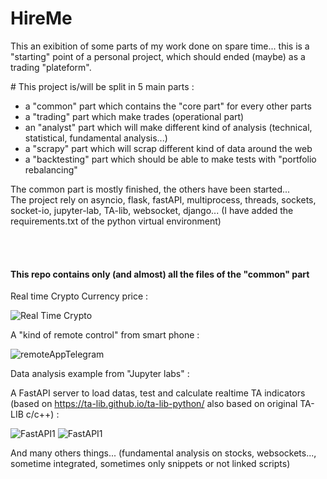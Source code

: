 # HireMe

This an exibition of some parts of my work done on spare time...
this is a "starting" point of a personal project, which should ended (maybe) as a trading "plateform".


# This project is/will be split in 5 main parts : 
  - a "common" part which contains the "core part" for every other parts
  - a "trading" part which make trades (operational part)
  - an "analyst" part which will make different kind of analysis (technical, statistical, fundamental analysis...)
  - a "scrapy" part which will scrap different kind of data around the web
  - a "backtesting" part which should be able to make tests with "portfolio rebalancing"
    
The common part is mostly finished, the others have been started...                                                                              
The project rely on asyncio, flask, fastAPI, multiprocess, threads, sockets, socket-io, jupyter-lab, TA-lib, websocket, django... 
(I have added the requirements.txt of the python virtual environment)


<br>
<br>

<h4>This repo contains only (and almost) all the files of the "common" part </h4>



Real time Crypto Currency price :

![Real Time Crypto](https://github.com/toto1234567890/HireMe/edit/main/crypto.png)


 
A "kind of remote control" from smart phone :

![remoteAppTelegram](https://github.com/toto1234567890/HireMe/edit/main/remoteAppTelegram.png)


Data analysis example from "Jupyter labs" : 




A FastAPI server to load datas, test and calculate realtime TA indicators (based on https://ta-lib.github.io/ta-lib-python/ also based on original TA-LIB c/c++) :

![FastAPI1](https://github.com/toto1234567890/HireMe/edit/main/remoteAppTelegram.png)
![FastAPI1](https://github.com/toto1234567890/HireMe/edit/main/remoteAppTelegram.png)




And many others things... (fundamental analysis on stocks, websockets..., sometime integrated, sometimes only snippets or not linked scripts)



